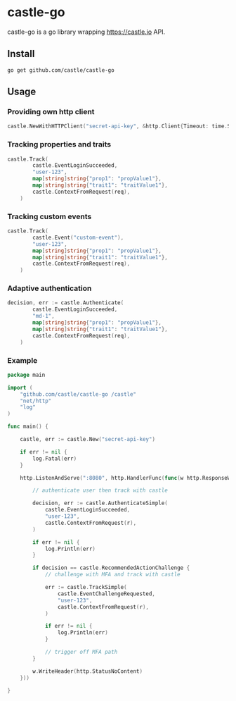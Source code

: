 # castle-go

castle-go  is a go library wrapping https://castle.io API.

## Install

```
go get github.com/castle/castle-go
```

## Usage

### Providing own http client

```go
castle.NewWithHTTPClient("secret-api-key", &http.Client{Timeout: time.Second * 2})
```

### Tracking properties and traits

```go
castle.Track(
		castle.EventLoginSucceeded,
		"user-123",
		map[string]string{"prop1": "propValue1"},
		map[string]string{"trait1": "traitValue1"},
		castle.ContextFromRequest(req),
	)
```

### Tracking custom events

```go
castle.Track(
		castle.Event("custom-event"),
		"user-123",
		map[string]string{"prop1": "propValue1"},
		map[string]string{"trait1": "traitValue1"},
		castle.ContextFromRequest(req),
	)
```

### Adaptive authentication

```go
decision, err := castle.Authenticate(
		castle.EventLoginSucceeded,
		"md-1",
		map[string]string{"prop1": "propValue1"},
		map[string]string{"trait1": "traitValue1"},
		castle.ContextFromRequest(req),
	)
```

### Example

```go
package main

import (
	"github.com/castle/castle-go /castle"
	"net/http"
	"log"
)

func main() {

	castle, err := castle.New("secret-api-key")

	if err != nil {
		log.Fatal(err)
	}

	http.ListenAndServe(":8080", http.HandlerFunc(func(w http.ResponseWriter, r *http.Request) {

		// authenticate user then track with castle

		decision, err := castle.AuthenticateSimple(
			castle.EventLoginSucceeded,
			"user-123",
			castle.ContextFromRequest(r),
		)

		if err != nil {
			log.Println(err)
		}

		if decision == castle.RecommendedActionChallenge {
			// challenge with MFA and track with castle

			err := castle.TrackSimple(
				castle.EventChallengeRequested,
				"user-123",
				castle.ContextFromRequest(r),
			)

			if err != nil {
				log.Println(err)
			}

			// trigger off MFA path
		}

		w.WriteHeader(http.StatusNoContent)
	}))

}
```
